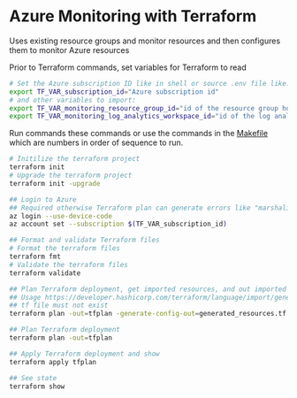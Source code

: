 # Azure Monitoring with Terraform

Uses existing resource groups and monitor resources and then configures them to monitor Azure resources

Prior to Terraform commands, set variables for Terraform to read

```sh
# Set the Azure subscription ID like in shell or source .env file like:
export TF_VAR_subscription_id="Azure subscription id"
# and other variables to import:
export TF_VAR_monitoring_resource_group_id="id of the resource group holding monitoring resources"
export TF_VAR_monitoring_log_analytics_workspace_id="id of the log analytics workspace"
```

Run commands these commands or use the commands in the [Makefile](Makefile) which are numbers in order of sequence to run.

```sh
# Initilize the terraform project
terraform init
# Upgrade the terraform project
terraform init -upgrade

## Login to Azure
## Required otherwise Terraform plan can generate errors like "marshaling: string field contains invalid UTF-8"
az login --use-device-code
az account set --subscription $(TF_VAR_subscription_id)

## Format and validate Terraform files
# Format the terraform files
terraform fmt
# Validate the terraform files
terraform validate

## Plan Terraform deployment, get imported resources, and out imported resources configurations
## Usage https://developer.hashicorp.com/terraform/language/import/generating-configuration
## tf file must not exist
terraform plan -out=tfplan -generate-config-out=generated_resources.tf

## Plan Terraform deployment
terraform plan -out=tfplan

## Apply Terraform deployment and show
terraform apply tfplan

## See state
terraform show
```
